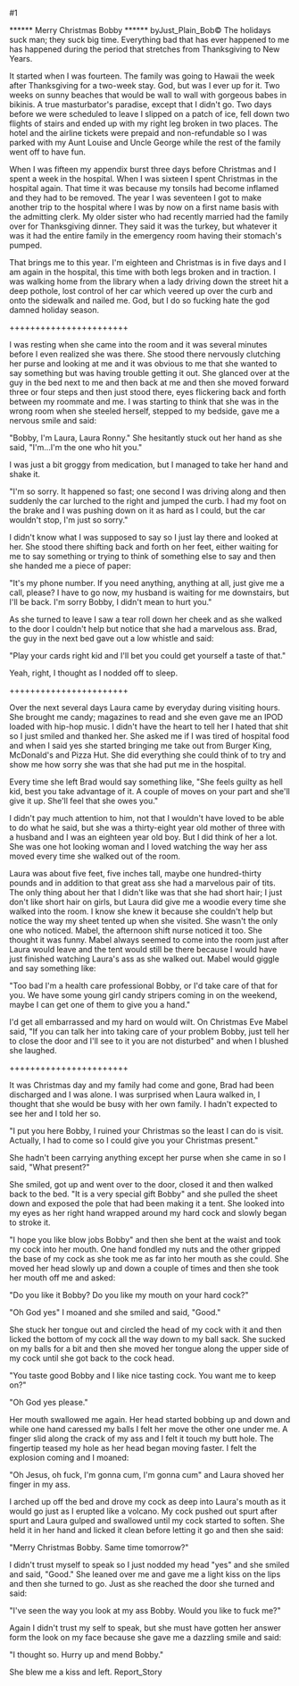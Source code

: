 #1 

 

 ****** Merry Christmas Bobby ****** byJust_Plain_Bob© The holidays suck man; they suck big time. Everything bad that has ever happened to me has happened during the period that stretches from Thanksgiving to New Years. 

 It started when I was fourteen. The family was going to Hawaii the week after Thanksgiving for a two-week stay. God, but was I ever up for it. Two weeks on sunny beaches that would be wall to wall with gorgeous babes in bikinis. A true masturbator's paradise, except that I didn't go. Two days before we were scheduled to leave I slipped on a patch of ice, fell down two flights of stairs and ended up with my right leg broken in two places. The hotel and the airline tickets were prepaid and non-refundable so I was parked with my Aunt Louise and Uncle George while the rest of the family went off to have fun. 

 When I was fifteen my appendix burst three days before Christmas and I spent a week in the hospital. When I was sixteen I spent Christmas in the hospital again. That time it was because my tonsils had become inflamed and they had to be removed. The year I was seventeen I got to make another trip to the hospital where I was by now on a first name basis with the admitting clerk. My older sister who had recently married had the family over for Thanksgiving dinner. They said it was the turkey, but whatever it was it had the entire family in the emergency room having their stomach's pumped. 

 That brings me to this year. I'm eighteen and Christmas is in five days and I am again in the hospital, this time with both legs broken and in traction. I was walking home from the library when a lady driving down the street hit a deep pothole, lost control of her car which veered up over the curb and onto the sidewalk and nailed me. God, but I do so fucking hate the god damned holiday season. 

 +++++++++++++++++++++++ 

 I was resting when she came into the room and it was several minutes before I even realized she was there. She stood there nervously clutching her purse and looking at me and it was obvious to me that she wanted to say something but was having trouble getting it out. She glanced over at the guy in the bed next to me and then back at me and then she moved forward three or four steps and then just stood there, eyes flickering back and forth between my roommate and me. I was starting to think that she was in the wrong room when she steeled herself, stepped to my bedside, gave me a nervous smile and said: 

 "Bobby, I'm Laura, Laura Ronny." She hesitantly stuck out her hand as she said, "I'm...I'm the one who hit you." 

 I was just a bit groggy from medication, but I managed to take her hand and shake it. 

 "I'm so sorry. It happened so fast; one second I was driving along and then suddenly the car lurched to the right and jumped the curb. I had my foot on the brake and I was pushing down on it as hard as I could, but the car wouldn't stop, I'm just so sorry." 

 I didn't know what I was supposed to say so I just lay there and looked at her. She stood there shifting back and forth on her feet, either waiting for me to say something or trying to think of something else to say and then she handed me a piece of paper: 

 "It's my phone number. If you need anything, anything at all, just give me a call, please? I have to go now, my husband is waiting for me downstairs, but I'll be back. I'm sorry Bobby, I didn't mean to hurt you." 

 As she turned to leave I saw a tear roll down her cheek and as she walked to the door I couldn't help but notice that she had a marvelous ass. Brad, the guy in the next bed gave out a low whistle and said: 

 "Play your cards right kid and I'll bet you could get yourself a taste of that." 

 Yeah, right, I thought as I nodded off to sleep. 

 +++++++++++++++++++++++ 

 Over the next several days Laura came by everyday during visiting hours. She brought me candy; magazines to read and she even gave me an IPOD loaded with hip-hop music. I didn't have the heart to tell her I hated that shit so I just smiled and thanked her. She asked me if I was tired of hospital food and when I said yes she started bringing me take out from Burger King, McDonald's and Pizza Hut. She did everything she could think of to try and show me how sorry she was that she had put me in the hospital. 

 Every time she left Brad would say something like, "She feels guilty as hell kid, best you take advantage of it. A couple of moves on your part and she'll give it up. She'll feel that she owes you." 

 I didn't pay much attention to him, not that I wouldn't have loved to be able to do what he said, but she was a thirty-eight year old mother of three with a husband and I was an eighteen year old boy. But I did think of her a lot. She was one hot looking woman and I loved watching the way her ass moved every time she walked out of the room. 

 Laura was about five feet, five inches tall, maybe one hundred-thirty pounds and in addition to that great ass she had a marvelous pair of tits. The only thing about her that I didn't like was that she had short hair; I just don't like short hair on girls, but Laura did give me a woodie every time she walked into the room. I know she knew it because she couldn't help but notice the way my sheet tented up when she visited. She wasn't the only one who noticed. Mabel, the afternoon shift nurse noticed it too. She thought it was funny. Mabel always seemed to come into the room just after Laura would leave and the tent would still be there because I would have just finished watching Laura's ass as she walked out. Mabel would giggle and say something like: 

 "Too bad I'm a health care professional Bobby, or I'd take care of that for you. We have some young girl candy stripers coming in on the weekend, maybe I can get one of them to give you a hand." 

 I'd get all embarrassed and my hard on would wilt. On Christmas Eve Mabel said, "If you can talk her into taking care of your problem Bobby, just tell her to close the door and I'll see to it you are not disturbed" and when I blushed she laughed. 

 +++++++++++++++++++++++ 

 It was Christmas day and my family had come and gone, Brad had been discharged and I was alone. I was surprised when Laura walked in, I thought that she would be busy with her own family. I hadn't expected to see her and I told her so. 

 "I put you here Bobby, I ruined your Christmas so the least I can do is visit. Actually, I had to come so I could give you your Christmas present." 

 She hadn't been carrying anything except her purse when she came in so I said, "What present?" 

 She smiled, got up and went over to the door, closed it and then walked back to the bed. "It is a very special gift Bobby" and she pulled the sheet down and exposed the pole that had been making it a tent. She looked into my eyes as her right hand wrapped around my hard cock and slowly began to stroke it. 

 "I hope you like blow jobs Bobby" and then she bent at the waist and took my cock into her mouth. One hand fondled my nuts and the other gripped the base of my cock as she took me as far into her mouth as she could. She moved her head slowly up and down a couple of times and then she took her mouth off me and asked: 

 "Do you like it Bobby? Do you like my mouth on your hard cock?" 

 "Oh God yes" I moaned and she smiled and said, "Good." 

 She stuck her tongue out and circled the head of my cock with it and then licked the bottom of my cock all the way down to my ball sack. She sucked on my balls for a bit and then she moved her tongue along the upper side of my cock until she got back to the cock head. 

 "You taste good Bobby and I like nice tasting cock. You want me to keep on?" 

 "Oh God yes please." 

 Her mouth swallowed me again. Her head started bobbing up and down and while one hand caressed my balls I felt her move the other one under me. A finger slid along the crack of my ass and I felt it touch my butt hole. The fingertip teased my hole as her head began moving faster. I felt the explosion coming and I moaned: 

 "Oh Jesus, oh fuck, I'm gonna cum, I'm gonna cum" and Laura shoved her finger in my ass. 

 I arched up off the bed and drove my cock as deep into Laura's mouth as it would go just as I erupted like a volcano. My cock pushed out spurt after spurt and Laura gulped and swallowed until my cock started to soften. She held it in her hand and licked it clean before letting it go and then she said: 

 "Merry Christmas Bobby. Same time tomorrow?" 

 I didn't trust myself to speak so I just nodded my head "yes" and she smiled and said, "Good." She leaned over me and gave me a light kiss on the lips and then she turned to go. Just as she reached the door she turned and said: 

 "I've seen the way you look at my ass Bobby. Would you like to fuck me?" 

 Again I didn't trust my self to speak, but she must have gotten her answer form the look on my face because she gave me a dazzling smile and said: 

 "I thought so. Hurry up and mend Bobby." 

 She blew me a kiss and left. Report_Story 